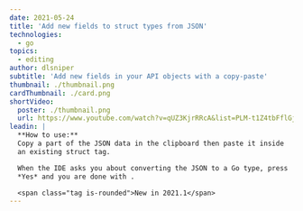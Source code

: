 ```yaml
---
date: 2021-05-24
title: 'Add new fields to struct types from JSON'
technologies:
  - go
topics:
  - editing
author: dlsniper
subtitle: 'Add new fields in your API objects with a copy-paste'
thumbnail: ./thumbnail.png
cardThumbnail: ./card.png
shortVideo:
  poster: ./thumbnail.png
  url: https://www.youtube.com/watch?v=qUZ3KjrRRcA&list=PLM-t1Z4tbFflGjn5Qzjjku5J7SX3p-nhY&index=18&t=0s
leadin: |
  **How to use:**
  Copy a part of the JSON data in the clipboard then paste it inside
  an existing struct tag.

  When the IDE asks you about converting the JSON to a Go type, press
  *Yes* and you are done with .

  <span class="tag is-rounded">New in 2021.1</span>
---
```


